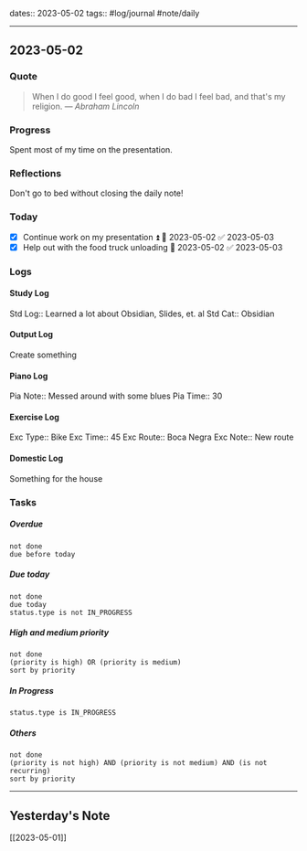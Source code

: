 dates:: 2023-05-02
tags:: #log/journal #note/daily 

---
## 2023-05-02

### Quote

> When I do good I feel good, when I do bad I feel bad, and that's my religion.
> — <cite>Abraham Lincoln</cite>


### Progress

Spent most of my time on the presentation.

### Reflections

Don't go to bed without closing the daily note!


### Today

- [x] Continue work on my presentation ⏫ 🛫 2023-05-02 ✅ 2023-05-03
- [x] Help out with the food truck unloading 🛫 2023-05-02 ✅ 2023-05-03

### Logs

#### Study Log

Std Log:: Learned a lot about Obsidian, Slides, et. al
Std Cat:: Obsidian

#### Output Log

Create something

#### Piano Log

Pia Note:: Messed around with some blues
Pia Time:: 30

#### Exercise Log

Exc Type:: Bike
Exc Time:: 45
Exc Route:: Boca Negra
Exc Note:: New route


#### Domestic Log

Something for the house


### Tasks

##### Overdue

```tasks
not done
due before today
```


##### Due today

```tasks
not done
due today
status.type is not IN_PROGRESS
```

##### High and medium priority

```tasks
not done
(priority is high) OR (priority is medium)
sort by priority
```

##### In Progress

```tasks
status.type is IN_PROGRESS
```

##### Others


```tasks
not done
(priority is not high) AND (priority is not medium) AND (is not recurring)
sort by priority
```


---
## Yesterday's Note

[[2023-05-01]]


